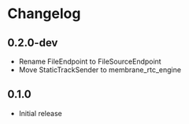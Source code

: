 # Changelog

## 0.2.0-dev
* Rename FileEndpoint to FileSourceEndpoint
* Move StaticTrackSender to membrane_rtc_engine

## 0.1.0
* Initial release

